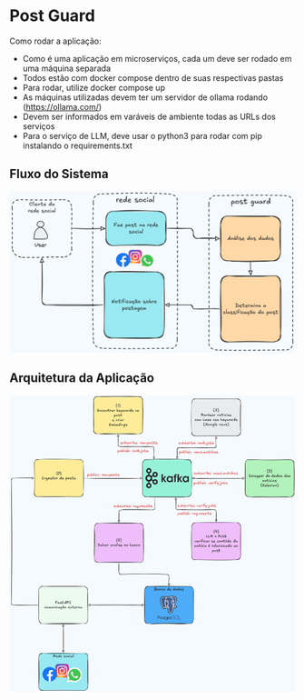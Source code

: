 
# Post Guard

Como rodar a aplicação:
- Como é uma aplicação em microserviços, cada um deve ser rodado em uma máquina separada
- Todos estão com docker compose dentro de suas respectivas pastas
- Para rodar, utilize docker compose up
- As máquinas utilizadas devem ter um servidor de ollama rodando (https://ollama.com/)
- Devem ser informados em varáveis de ambiente todas as URLs dos serviços
- Para o serviço de LLM, deve usar o python3 para rodar com pip instalando o requirements.txt

## Fluxo do Sistema

![Fluxo do Sistema](./imgs/fluxo-post-guard.png)

## Arquitetura da Aplicação

![Arquitetura da Aplicação](./imgs/arquitetura-post-guard.png)